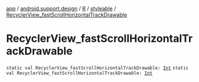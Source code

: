[app](../../../index.md) / [android.support.design](../../index.md) / [R](../index.md) / [styleable](index.md) / [RecyclerView_fastScrollHorizontalTrackDrawable](.)

# RecyclerView_fastScrollHorizontalTrackDrawable

`static val RecyclerView_fastScrollHorizontalTrackDrawable: `[`Int`](https://kotlinlang.org/api/latest/jvm/stdlib/kotlin/-int/index.html)
`static val RecyclerView_fastScrollHorizontalTrackDrawable: `[`Int`](https://kotlinlang.org/api/latest/jvm/stdlib/kotlin/-int/index.html)